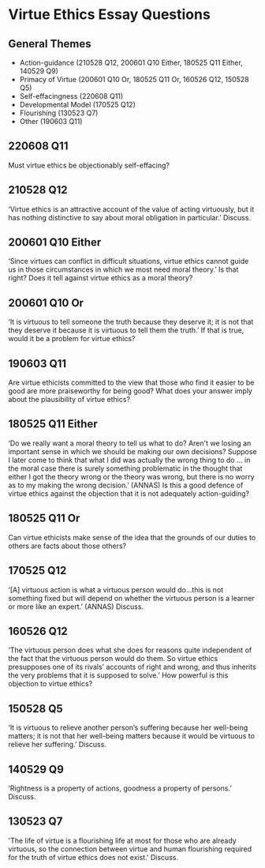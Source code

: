 # Virtue Ethics Essay Questions

## General Themes
- Action-guidance (210528 Q12, 200601 Q10 Either, 180525 Q11 Either, 140529 Q9)
- Primacy of Virtue (200601 Q10 Or, 180525 Q11 Or, 160526 Q12, 150528 Q5)
- Self-effacingness (220608 Q11)
- Developmental Model (170525 Q12)
- Flourishing (130523 Q7)
- Other (190603 Q11)

## 220608 Q11
Must virtue ethics be objectionably self-effacing?

## 210528 Q12
‘Virtue ethics is an attractive account of the value of acting virtuously, but it has nothing distinctive to say about moral obligation in particular.’ Discuss.

## 200601 Q10 Either
‘Since virtues can conflict in difficult situations, virtue ethics cannot guide us in those circumstances in which we most need moral theory.’ Is that right? Does it tell against virtue ethics as a moral theory?

## 200601 Q10 Or
‘It is virtuous to tell someone the truth because they deserve it; it is not that they deserve it because it is virtuous to tell them the truth.’ If that is true, would it be a problem for virtue ethics?

## 190603 Q11
Are virtue ethicists committed to the view that those who find it easier to be good are more praiseworthy for being good? What does your answer imply about the plausibility of virtue ethics?

## 180525 Q11 Either
‘Do we really want a moral theory to tell us what to do? Aren't we losing an important sense in which we should be making our own decisions? Suppose I later come to think that what I did was actually the wrong thing to do … in the moral case there is surely something problematic in the thought that either I got the theory wrong or the theory was wrong, but there is no worry as to my making the wrong decision.’ (ANNAS) Is this a good defence of virtue ethics against the objection that it is not adequately action-guiding?

## 180525 Q11 Or
Can virtue ethicists make sense of the idea that the grounds of our duties to others are facts about those others?

## 170525 Q12
‘\[A\] virtuous action is what a virtuous person would do…this is not something fixed but will depend on whether the virtuous person is a learner or more like an expert.’ (ANNAS) Discuss.

## 160526 Q12
‘The virtuous person does what she does for reasons quite independent of the fact that the virtuous person would do them. So virtue ethics presupposes one of its rivals’ accounts of right and wrong, and thus inherits the very problems that it is supposed to solve.’ How powerful is this objection to virtue ethics?

## 150528 Q5
‘It is virtuous to relieve another person’s suffering because her well-being matters; it is not that her well-being matters because it would be virtuous to relieve her suffering.’ Discuss.

## 140529 Q9
‘Rightness is a property of actions, goodness a property of persons.’ Discuss.

## 130523 Q7
'The life of virtue is a flourishing life at most for those who are already virtuous, so the connection between virtue and human flourishing required for the truth of virtue ethics does not exist.' Discuss.